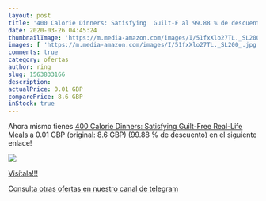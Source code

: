 ```yaml
---
layout: post
title: '400 Calorie Dinners: Satisfying  Guilt-F al 99.88 % de descuento'
date: 2020-03-26 04:45:24
thumbnailImage: 'https://m.media-amazon.com/images/I/51fxXlo27TL._SL200_.jpg'
images: [ 'https://m.media-amazon.com/images/I/51fxXlo27TL._SL200_.jpg' ]
comments: true
category: ofertas
author: ring
slug: 1563833166
description:
actualPrice: 0.01 GBP
comparePrice: 8.6 GBP
inStock: true
---
```


Ahora mismo tienes [400 Calorie Dinners: Satisfying  Guilt-Free  Real-Life Meals](https://www.amazon.com/dp/1563833166/?tag=redken08-20) a 0.01 GBP (original: 8.6 GBP) (99.88 %  de descuento) en el siguiente enlace!

[![](https://m.media-amazon.com/images/I/51fxXlo27TL._SL200_.jpg)](https://www.amazon.com/dp/1563833166/?tag=redken08-20)

[Visítala!!!](https://www.amazon.com/dp/1563833166/?tag=redken08-20)

[Consulta otras ofertas en nuestro canal de telegram](https://t.me/s/ofertas25)
